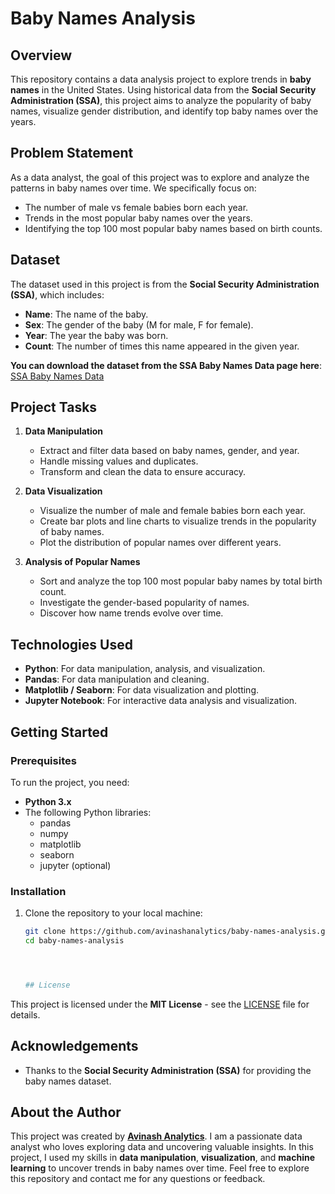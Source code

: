 # Baby Names Analysis

## Overview
This repository contains a data analysis project to explore trends in **baby names** in the United States. Using historical data from the **Social Security Administration (SSA)**, this project aims to analyze the popularity of baby names, visualize gender distribution, and identify top baby names over the years.

## Problem Statement
As a data analyst, the goal of this project was to explore and analyze the patterns in baby names over time. We specifically focus on:
- The number of male vs female babies born each year.
- Trends in the most popular baby names over the years.
- Identifying the top 100 most popular baby names based on birth counts.

## Dataset
The dataset used in this project is from the **Social Security Administration (SSA)**, which includes:
- **Name**: The name of the baby.
- **Sex**: The gender of the baby (M for male, F for female).
- **Year**: The year the baby was born.
- **Count**: The number of times this name appeared in the given year.

**You can download the dataset from the SSA Baby Names Data page here**:  
[SSA Baby Names Data](https://www.ssa.gov/oact/babynames/limits.html)

## Project Tasks
1. **Data Manipulation**
   - Extract and filter data based on baby names, gender, and year.
   - Handle missing values and duplicates.
   - Transform and clean the data to ensure accuracy.

2. **Data Visualization**
   - Visualize the number of male and female babies born each year.
   - Create bar plots and line charts to visualize trends in the popularity of baby names.
   - Plot the distribution of popular names over different years.

3. **Analysis of Popular Names**
   - Sort and analyze the top 100 most popular baby names by total birth count.
   - Investigate the gender-based popularity of names.
   - Discover how name trends evolve over time.

## Technologies Used
- **Python**: For data manipulation, analysis, and visualization.
- **Pandas**: For data manipulation and cleaning.
- **Matplotlib / Seaborn**: For data visualization and plotting.
- **Jupyter Notebook**: For interactive data analysis and visualization.

## Getting Started

### Prerequisites
To run the project, you need:
- **Python 3.x**
- The following Python libraries:
  - pandas
  - numpy
  - matplotlib
  - seaborn
  - jupyter (optional)

### Installation

1. Clone the repository to your local machine:

   ```bash
   git clone https://github.com/avinashanalytics/baby-names-analysis.git
   cd baby-names-analysis




   ## License
This project is licensed under the **MIT License** - see the [LICENSE](LICENSE) file for details.

## Acknowledgements
- Thanks to the **Social Security Administration (SSA)** for providing the baby names dataset.

## About the Author
This project was created by **[Avinash Analytics](https://github.com/avinashanalytics)**. I am a passionate data analyst who loves exploring data and uncovering valuable insights. In this project, I used my skills in **data manipulation**, **visualization**, and **machine learning** to uncover trends in baby names over time. Feel free to explore this repository and contact me for any questions or feedback.

